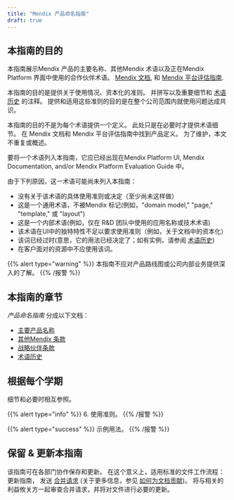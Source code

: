 ```yaml
---
title: "Mendix 产品命名指南"
draft: true
---
```


## 本指南的目的

本指南展示Mendix 产品的主要名称、其他Mendix 术语以及正在Mendix Platform 界面中使用的合作伙伴术语。 [Mendix 文档](https://docs.mendix.com/), 和 [Mendix 平台评估指南](https://www.mendix.com/evaluation-guide/welcome).

本指南的目的是提供关于使用情况、资本化的准则。 并拼写以及重要细节和 [术语历史](terminology-history) 的注释。 提供和适用这些准则的目的是在整个公司范围内就使用问题达成共识。

本指南的目的不是为每个术语提供一个定义。 此处只是在必要时才提供术语细节。 在 Mendix 文档和 Mendix 平台评估指南中找到产品定义。 为了维护，本文不重复或概述。

要将一个术语列入本指南，它应已经出现在Mendix Platform UI, Mendix Documentation, and/or Mendix Platform Evaluation Guide 中。

由于下列原因，这一术语可能尚未列入本指南：

* 没有关于该术语的具体使用准则或决定（至少尚未这样做）
* 这是一个通用术语，不被Mendix 标记(例如，"domain model," "page," "template," 或 "layout")
* 这是一个内部术语(例如，仅在 R&D 团队中使用的应用名称或技术术语)
* 该术语在UI中的独特特性不足以要求使用准则（例如，关于文档中的资本化）
* 该词已经过时(意思，它的用法已经决定了；如有实例，请参阅 [术语历史](terminology-history))
* 在客户面对的资源中不应使用该词。

{{% alert type="warning" %}}
本指南不应对产品路线图或公司内部业务提供深入的了解。
{{% /报警 %}}

## 本指南的章节

*产品命名指南* 分成以下文档：

* [主要产品名称](main-product-names)
* [其他Mendix 条款](other-terms)
* [战略伙伴条款](strategic-partner-terms)
* [术语历史](terminology-history)

## 根据每个学期

细节和必要时相互参照。

{{% alert type="info" %}}
6. 使用准则。
{{% /报警 %}}

{{% alert type="success" %}}
示例用法。
{{% /报警 %}}

## 保留 & 更新本指南

该指南可在各部门协作保存和更新。 在这个意义上，适用标准的文件工作流程：更新指南， 发送 [合并请求](https://github.com/mendix/docs/tree/development/content/product-naming) (关于更多信息，参见 [如何为文档贡献](/developerportal/community-tools/contribute-to-the-mendix-documentation))。 将与相关的利益攸关方一起审查合并请求，并将对文件进行必要的更新。
